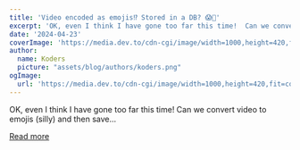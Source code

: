 ```yaml
---
title: 'Video encoded as emojis⁉️ Stored in a DB? 😱🤯'
excerpt: 'OK, even I think I have gone too far this time!  Can we convert video to emojis (silly) and then save...'
date: '2024-04-23'
coverImage: 'https://media.dev.to/cdn-cgi/image/width=1000,height=420,fit=cover,gravity=auto,format=auto/https%3A%2F%2Fdev-to-uploads.s3.amazonaws.com%2Fuploads%2Farticles%2F9mqkrv5g9kelap3gdcln.png'
author:
  name: Koders
  picture: "assets/blog/authors/koders.png"
ogImage:
  url: 'https://media.dev.to/cdn-cgi/image/width=1000,height=420,fit=cover,gravity=auto,format=auto/https%3A%2F%2Fdev-to-uploads.s3.amazonaws.com%2Fuploads%2Farticles%2F9mqkrv5g9kelap3gdcln.png'
---
```


OK, even I think I have gone too far this time!  Can we convert video to emojis (silly) and then save...

[Read more](https://dev.to/grahamthedev/video-encoded-as-emojis-stored-in-a-db-mp1)
